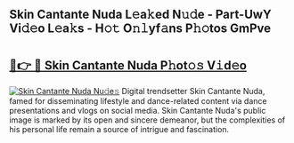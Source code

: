 ## Skin Cantante Nuda L𝚎a𝚔ed N𝚞𝚍e - Part-UwY Vi𝚍𝚎o L𝚎a𝚔s - H𝚘𝚝 O𝚗𝚕yf𝚊ns P𝚑𝚘tos GmPve

# <h2><a href="http://kf0uco.oniu.top/?m=Skin+Cantante+Nuda">🔗👉 🔴 Skin Cantante Nuda P𝚑ot𝚘𝚜 V𝚒d𝚎o</a></h2>

[![Skin Cantante Nuda Nu𝚍e𝚜](https://i.imgur.com/0qMVB7G.gif)](http://kf0uco.oniu.top/?m=Skin+Cantante+Nuda)
Digital trendsetter Skin Cantante Nuda, famed for disseminating lifestyle and dance-related content via dance presentations and vlogs on social media. Skin Cantante Nuda's public image is marked by its open and sincere demeanor, but the complexities of his personal life remain a source of intrigue and fascination.  
